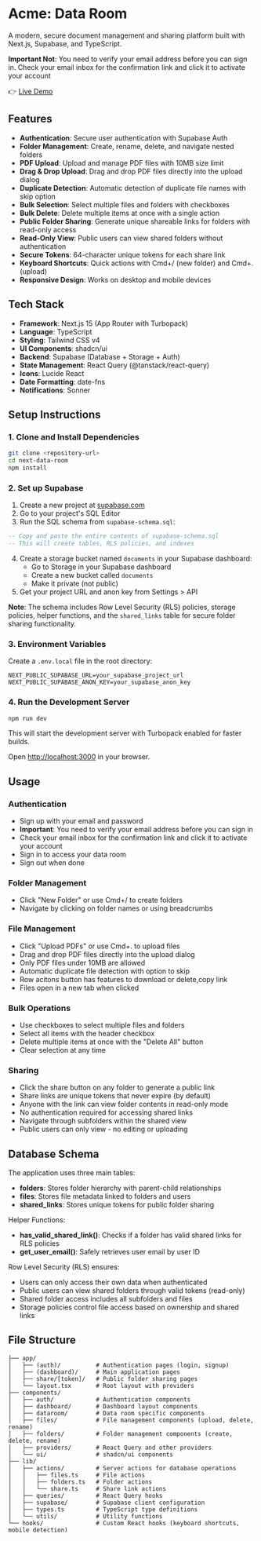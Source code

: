 # Acme: Data Room

A modern, secure document management and sharing platform built with Next.js, Supabase, and TypeScript.

**Important Not**: You need to verify your email address before you can sign in.
Check your email inbox for the confirmation link and click it to activate your account

👉 [Live Demo](https://next-data-room.vercel.app/)

## Features

- **Authentication**: Secure user authentication with Supabase Auth
- **Folder Management**: Create, rename, delete, and navigate nested folders
- **PDF Upload**: Upload and manage PDF files with 10MB size limit
- **Drag & Drop Upload**: Drag and drop PDF files directly into the upload dialog
- **Duplicate Detection**: Automatic detection of duplicate file names with skip option
- **Bulk Selection**: Select multiple files and folders with checkboxes
- **Bulk Delete**: Delete multiple items at once with a single action
- **Public Folder Sharing**: Generate unique shareable links for folders with read-only access
- **Read-Only View**: Public users can view shared folders without authentication
- **Secure Tokens**: 64-character unique tokens for each share link
- **Keyboard Shortcuts**: Quick actions with Cmd+/ (new folder) and Cmd+. (upload)
- **Responsive Design**: Works on desktop and mobile devices

## Tech Stack

- **Framework**: Next.js 15 (App Router with Turbopack)
- **Language**: TypeScript
- **Styling**: Tailwind CSS v4
- **UI Components**: shadcn/ui
- **Backend**: Supabase (Database + Storage + Auth)
- **State Management**: React Query (@tanstack/react-query)
- **Icons**: Lucide React
- **Date Formatting**: date-fns
- **Notifications**: Sonner

## Setup Instructions

### 1. Clone and Install Dependencies

```bash
git clone <repository-url>
cd next-data-room
npm install
```

### 2. Set up Supabase

1. Create a new project at [supabase.com](https://supabase.com)
2. Go to your project's SQL Editor
3. Run the SQL schema from `supabase-schema.sql`:

```sql
-- Copy and paste the entire contents of supabase-schema.sql
-- This will create tables, RLS policies, and indexes
```

4. Create a storage bucket named `documents` in your Supabase dashboard:
   - Go to Storage in your Supabase dashboard
   - Create a new bucket called `documents`
   - Make it private (not public)
5. Get your project URL and anon key from Settings > API

**Note**: The schema includes Row Level Security (RLS) policies, storage policies, helper functions, and the `shared_links` table for secure folder sharing functionality.

### 3. Environment Variables

Create a `.env.local` file in the root directory:

```env
NEXT_PUBLIC_SUPABASE_URL=your_supabase_project_url
NEXT_PUBLIC_SUPABASE_ANON_KEY=your_supabase_anon_key
```

### 4. Run the Development Server

```bash
npm run dev
```

This will start the development server with Turbopack enabled for faster builds.

Open [http://localhost:3000](http://localhost:3000) in your browser.

## Usage

### Authentication

- Sign up with your email and password
- **Important**: You need to verify your email address before you can sign in
- Check your email inbox for the confirmation link and click it to activate your account
- Sign in to access your data room
- Sign out when done

### Folder Management

- Click "New Folder" or use Cmd+/ to create folders
- Navigate by clicking on folder names or using breadcrumbs

### File Management

- Click "Upload PDFs" or use Cmd+. to upload files
- Drag and drop PDF files directly into the upload dialog
- Only PDF files under 10MB are allowed
- Automatic duplicate file detection with option to skip
- Row acitons button has features to download or delete,copy link
- Files open in a new tab when clicked

### Bulk Operations

- Use checkboxes to select multiple files and folders
- Select all items with the header checkbox
- Delete multiple items at once with the "Delete All" button
- Clear selection at any time

### Sharing

- Click the share button on any folder to generate a public link
- Share links are unique tokens that never expire (by default)
- Anyone with the link can view folder contents in read-only mode
- No authentication required for accessing shared links
- Navigate through subfolders within the shared view
- Public users can only view - no editing or uploading

## Database Schema

The application uses three main tables:

- **folders**: Stores folder hierarchy with parent-child relationships
- **files**: Stores file metadata linked to folders and users
- **shared_links**: Stores unique tokens for public folder sharing

Helper Functions:

- **has_valid_shared_link()**: Checks if a folder has valid shared links for RLS policies
- **get_user_email()**: Safely retrieves user email by user ID

Row Level Security (RLS) ensures:

- Users can only access their own data when authenticated
- Public users can view shared folders through valid tokens (read-only)
- Shared folder access includes all subfolders and files
- Storage policies control file access based on ownership and shared links

## File Structure

```
├── app/
│   ├── (auth)/          # Authentication pages (login, signup)
│   ├── (dashboard)/     # Main application pages
│   ├── share/[token]/   # Public folder sharing pages
│   └── layout.tsx       # Root layout with providers
├── components/
│   ├── auth/            # Authentication components
│   ├── dashboard/       # Dashboard layout components
│   ├── dataroom/        # Data room specific components
│   ├── files/           # File management components (upload, delete, rename)
│   ├── folders/         # Folder management components (create, delete, rename)
│   ├── providers/       # React Query and other providers
│   └── ui/              # shadcn/ui components
├── lib/
│   ├── actions/         # Server actions for database operations
│   │   ├── files.ts     # File actions
│   │   ├── folders.ts   # Folder actions
│   │   └── share.ts     # Share link actions
│   ├── queries/         # React Query hooks
│   ├── supabase/        # Supabase client configuration
│   ├── types.ts         # TypeScript type definitions
│   └── utils/           # Utility functions
└── hooks/               # Custom React hooks (keyboard shortcuts, mobile detection)
```
